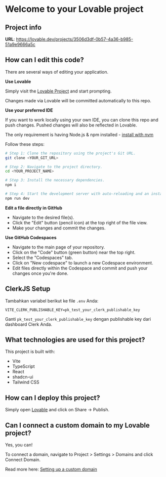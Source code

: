# Welcome to your Lovable project

## Project info

**URL**: https://lovable.dev/projects/3506d3df-0b57-4a36-b985-51a9e9666a5c

## How can I edit this code?

There are several ways of editing your application.

**Use Lovable**

Simply visit the [Lovable Project](https://lovable.dev/projects/3506d3df-0b57-4a36-b985-51a9e9666a5c) and start prompting.

Changes made via Lovable will be committed automatically to this repo.

**Use your preferred IDE**

If you want to work locally using your own IDE, you can clone this repo and push changes. Pushed changes will also be reflected in Lovable.

The only requirement is having Node.js & npm installed - [install with nvm](https://github.com/nvm-sh/nvm#installing-and-updating)

Follow these steps:

```sh
# Step 1: Clone the repository using the project's Git URL.
git clone <YOUR_GIT_URL>

# Step 2: Navigate to the project directory.
cd <YOUR_PROJECT_NAME>

# Step 3: Install the necessary dependencies.
npm i

# Step 4: Start the development server with auto-reloading and an instant preview.
npm run dev
```

**Edit a file directly in GitHub**

- Navigate to the desired file(s).
- Click the "Edit" button (pencil icon) at the top right of the file view.
- Make your changes and commit the changes.

**Use GitHub Codespaces**

- Navigate to the main page of your repository.
- Click on the "Code" button (green button) near the top right.
- Select the "Codespaces" tab.
- Click on "New codespace" to launch a new Codespace environment.
- Edit files directly within the Codespace and commit and push your changes once you're done.

## ClerkJS Setup

Tambahkan variabel berikut ke file `.env` Anda:

```
VITE_CLERK_PUBLISHABLE_KEY=pk_test_your_clerk_publishable_key
```

Ganti `pk_test_your_clerk_publishable_key` dengan publishable key dari dashboard Clerk Anda.

## What technologies are used for this project?

This project is built with:

- Vite
- TypeScript
- React
- shadcn-ui
- Tailwind CSS

## How can I deploy this project?

Simply open [Lovable](https://lovable.dev/projects/3506d3df-0b57-4a36-b985-51a9e9666a5c) and click on Share -> Publish.

## Can I connect a custom domain to my Lovable project?

Yes, you can!

To connect a domain, navigate to Project > Settings > Domains and click Connect Domain.

Read more here: [Setting up a custom domain](https://docs.lovable.dev/tips-tricks/custom-domain#step-by-step-guide)
